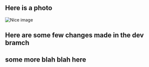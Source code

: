
## Here is a photo

![Nice image](https://www.istockphoto.com/de/foto/mata-atlantica-atlantische-regenwald-in-brasilien-gm935746242-256021567)

## Here are some few changes made in the dev bramch

## some more blah blah here